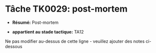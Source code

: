 # Tâche TK0029: post-mortem

* **Résumé:** Post-mortem

* **appartient au stade tactique:** TA12

Ne pas modifier au-dessus de cette ligne - veuillez ajouter des notes ci-dessous